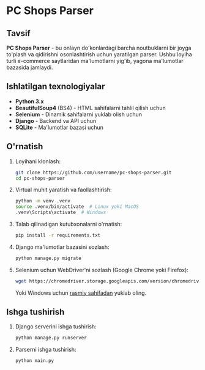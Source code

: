 # PC Shops Parser

## Tavsif
**PC Shops Parser** - bu onlayn do'konlardagi barcha noutbuklarni bir joyga to'plash va qidirishni osonlashtirish uchun yaratilgan parser. Ushbu loyiha turli e-commerce saytlaridan ma'lumotlarni yig'ib, yagona ma'lumotlar bazasida jamlaydi.

## Ishlatilgan texnologiyalar
- **Python 3.x**
- **BeautifulSoup4** (BS4) - HTML sahifalarni tahlil qilish uchun
- **Selenium** - Dinamik sahifalarni yuklab olish uchun
- **Django** - Backend va API uchun
- **SQLite** - Ma'lumotlar bazasi uchun

## O'rnatish

1. Loyihani klonlash:
   ```bash
   git clone https://github.com/username/pc-shops-parser.git
   cd pc-shops-parser
   ```
2. Virtual muhit yaratish va faollashtirish:
   ```bash
   python -m venv .venv
   source .venv/bin/activate  # Linux yoki MacOS
   .venv\Scripts\activate  # Windows
   ```
3. Talab qilinadigan kutubxonalarni o'rnatish:
   ```bash
   pip install -r requirements.txt
   ```
4. Django ma'lumotlar bazasini sozlash:
   ```bash
   python manage.py migrate
   ```
5. Selenium uchun WebDriver'ni sozlash (Google Chrome yoki Firefox):
   ```bash
   wget https://chromedriver.storage.googleapis.com/version/chromedriver_linux64.zip  # Linux uchun
   ```
   Yoki Windows uchun [rasmiy sahifadan](https://chromedriver.chromium.org/downloads) yuklab oling.

## Ishga tushirish

1. Django serverini ishga tushirish:
   ```bash
   python manage.py runserver
   ```
2. Parserni ishga tushirish:
   ```bash
   python main.py
   ```


